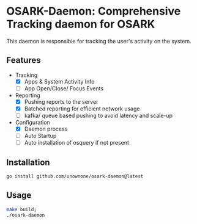 # OSARK-Daemon: Comprehensive Tracking daemon for OSARK

This daemon is responsible for tracking the user's activity on the system.

## Features

- Tracking
  - [x] Apps & System Activity Info
  - [ ] App Open/Close/ Focus Events

- Reporting
  - [x] Pushing reports to the server
  - [x] Batched reporting for efficient network usage
  - [ ] kafka/ queue based pushing to avoid latency and scale-up

- Configuration
  - [x] Daemon process
  - [ ] Auto Startup
  - [ ] Auto installation of osquery if not present

## Installation

```bash
go install github.com/unownone/osark-daemon@latest
```

## Usage

```bash
make build;
./osark-daemon
```
